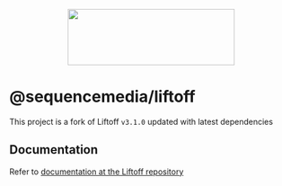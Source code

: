 <p align="center">
  <a href="http://liftoffjs.com">
    <img height="100" width="297" src="https://cdn.rawgit.com/tkellen/js-liftoff/master/artwork/liftoff.svg"/>
  </a>
</p>

# @sequencemedia/liftoff

This project is a fork of Liftoff `v3.1.0` updated with latest dependencies

## Documentation

Refer to [documentation at the Liftoff repository](https://github.com/gulpjs/liftoff)
